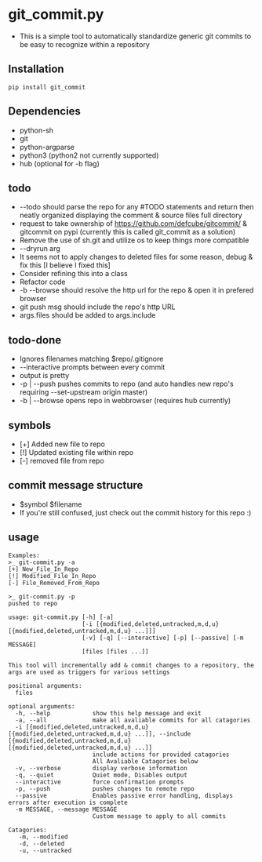 # git_commit.py

* This is a simple tool to automatically standardize generic git commits to be easy to recognize within a repository

## Installation
`pip install git_commit`

## Dependencies
* python-sh
* git
* python-argparse
* python3 (python2 not currently supported)
* hub (optional for -b flag)

## todo
* --todo should parse the repo for any #TODO statements and return then neatly organized displaying the comment & source files full directory 
* request to take ownership of https://github.com/defcube/gitcommit/ & gitcommit on pypi (currently this is called git_commit as a solution)
* Remove the use of sh.git and utilize os to keep things more compatible
* --dryrun arg
* It seems not to apply changes to deleted files for some reason, debug & fix this [I believe I fixed this]
* Consider refining this into a class
* Refactor code
* -b --browse should resolve the http url for the repo & open it in prefered browser
* git push msg should include the repo's http URL
* args.files should be added to args.include

## todo-done
* Ignores filenames matching $repo/.gitignore
* --interactive prompts between every commit
* output is pretty
* -p | --push pushes commits to repo (and auto handles new repo's requiring --set-upstream origin master)
* -b | --browse opens repo in webbrowser (requires hub currently)

## symbols
* [+] Added new file to repo
* [!] Updated existing file within repo
* [-] removed file from repo

## commit message structure
* $symbol $filename
* If you're still confused, just check out the commit history for this repo :)

## usage
```
Examples:
>_ git-commit.py -a
[+] New_File_In_Repo
[!] Modified_File_In_Repo
[-] File_Removed_From_Repo

>_ git-commit.py -p
pushed to repo
```
```
usage: git-commit.py [-h] [-a]
                     [-i [{modified,deleted,untracked,m,d,u} [{modified,deleted,untracked,m,d,u} ...]]]
                     [-v] [-q] [--interactive] [-p] [--passive] [-m MESSAGE]
                     [files [files ...]]

This tool will incrementally add & commit changes to a repository, the args are used as triggers for various settings

positional arguments:
  files

optional arguments:
  -h, --help            show this help message and exit
  -a, --all             make all avaliable commits for all catagories
  -i [{modified,deleted,untracked,m,d,u} [{modified,deleted,untracked,m,d,u} ...]], --include [{modified,deleted,untracked,m,d,u} [{modified,deleted,untracked,m,d,u} ...]]
                        include actions for provided catagories
                        All Avaliable Catagories below
  -v, --verbose         display verbose information
  -q, --quiet           Quiet mode, Disables output
  --interactive         force confirmation prompts
  -p, --push            pushes changes to remote repo
  --passive             Enables passive error handling, displays errors after execution is complete
  -m MESSAGE, --message MESSAGE
                        Custom message to apply to all commits

Catagories: 
   -m, --modified
   -d, --deleted
   -u, --untracked
```
